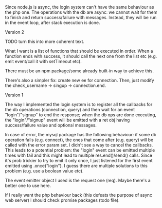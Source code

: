 Since node.js is async, the login system can't have the same behaviour
as the php one. The operations with the db are async: we cannot wait
for them to finish and return success/failure with messages. Instead,
they will be run in the event loop, after stack execution is done.


Version 2

TODO turn this into more coherent text.

What I want is a list of functions that should be executed in order.
When a function ends with success, it should call the next one from
the list etc (e.g. emit event/call it with setTimeout etc).

There must be an npm package/some already built-in way to achieve
this.

There's also a simpler fix: create new ee for connection.
Then, just modify the check_username -> singup -> connection.end.


Version 1

The way I implemented the login system is to register all the callbacks
for the db operations (connection, query) and then wait for an event
"login"/"signup" to end the response; when the db ops are done
executing, the "login"/"signup" event will be emitted with a ret obj
having success/failure value and optional messages.

In case of error, the mysql package has the following behaviour:
if some db operation fails (e.g. connect), the ones that come after
(e.g. query) will be called with the error param set. I didn't see
a way to cancel the callbacks. This leads to a potential problem:
the "login" event can be emitted multiple times with fail and this
might lead to multiple res.end()/send() calls. Since it's prob trickier
to try to emit it only once, I just listened for the first event emitted
using .once("login"). I guess there are multiple solutions to this
problem (e.g. use a boolean value etc).


The event emitter object I used is the request one (req). Maybe there's
a better one to use here.

If I really want the php behaviour back (this defeats the purpose of
async web server) I should check promise packages (todo file).
